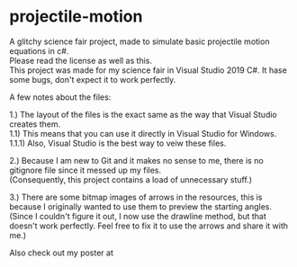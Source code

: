 # projectile-motion
A glitchy science fair project, made to simulate basic projectile motion equations in c#.\
Please read the license as well as this.\
This project was made for my science fair in Visual Studio 2019 C#. It hase some bugs, don't expect it to work perfectly.

A few notes about the files:

1.) The layout of the files is the exact same as the way that Visual Studio creates them.\
1.1) This means that you can use it directly in Visual Studio for Windows.\
1.1.1) Also, Visual Studio is the best way to veiw these files.

2.) Because I am new to Git and it makes no sense to me, there is no gitignore file since it messed up my files.\
(Consequently, this project contains a load of unnecessary stuff.)

3.) There are some bitmap images of arrows in the resources, this is because I originally wanted to use them to preview the starting angles.\
(Since I couldn't figure it out, I now use the drawline method, but that doesn't work perfectly. Feel free to fix it to use the arrows and share it with me.)

Also check out my poster at 
